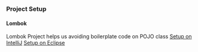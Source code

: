 ### Project Setup
#### Lombok
Lombok Project helps us avoiding boilerplate code on POJO class
[Setup on IntelliJ](https://projectlombok.org/setup/intellij)
[Setup on Eclipse](https://projectlombok.org/setup/eclipse)
